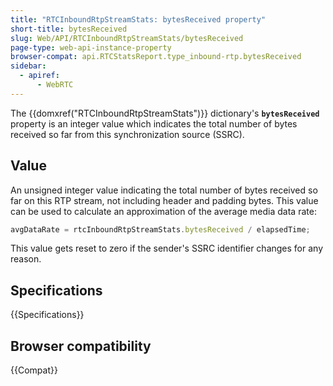 ```yaml
---
title: "RTCInboundRtpStreamStats: bytesReceived property"
short-title: bytesReceived
slug: Web/API/RTCInboundRtpStreamStats/bytesReceived
page-type: web-api-instance-property
browser-compat: api.RTCStatsReport.type_inbound-rtp.bytesReceived
sidebar:
  - apiref:
      - WebRTC
---
```


The {{domxref("RTCInboundRtpStreamStats")}} dictionary's
**`bytesReceived`** property is an integer value which
indicates the total number of bytes received so far from this synchronization source
(SSRC).

## Value

An unsigned integer value indicating the total number of bytes received so far on this
RTP stream, not including header and padding bytes. This value can be used to calculate
an approximation of the average media data rate:

```js
avgDataRate = rtcInboundRtpStreamStats.bytesReceived / elapsedTime;
```

This value gets reset to zero if the sender's SSRC identifier changes for any reason.

## Specifications

{{Specifications}}

## Browser compatibility

{{Compat}}

